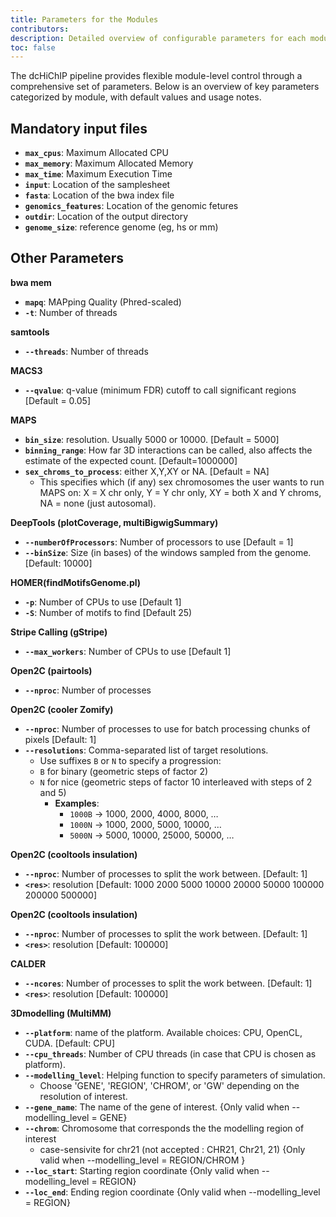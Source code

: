 ```yaml
---
title: Parameters for the Modules
contributors:
description: Detailed overview of configurable parameters for each module in the dcHiChIP pipeline.
toc: false
---
```


The dcHiChIP pipeline provides flexible module-level control through a comprehensive set of parameters. Below is an overview of key parameters categorized by module, with default values and usage notes.


## Mandatory input files

- **`max_cpus`**: Maximum Allocated CPU
- **`max_memory`**: Maximum Allocated Memory
- **`max_time`**: Maximum Execution Time
- **`input`**: Location of the samplesheet
- **`fasta`**: Location of the bwa index file
- **`genomics_features`**: Location of the genomic fetures
- **`outdir`**: Location of the output directory
- **`genome_size`**: reference genome (eg, hs or mm)

## Other Parameters

**bwa mem**
- **`mapq`**: MAPping Quality (Phred-scaled)
- **`-t`**: Number of threads

**samtools**
- **`--threads`**: Number of threads


**MACS3**
- **`--qvalue`**: q-value (minimum FDR) cutoff to call significant regions [Default = 0.05]


**MAPS**
- **`bin_size`**: resolution. Usually 5000 or 10000. [Default = 5000]
- **`binning_range`**: How far 3D interactions can be called, also affects the estimate of the expected count. [Default=1000000]
- **`sex_chroms_to_process`**: either X,Y,XY or NA. [Default = NA]
    - This specifies which (if any) sex chromosomes the user wants to run MAPS on: X = X chr only, Y = Y chr only, XY = both X and Y chroms, NA = none (just autosomal).


**DeepTools (plotCoverage, multiBigwigSummary)**
- **`--numberOfProcessors`**: Number of processors to use [Default = 1]
- **`--binSize`**: Size (in bases) of the windows sampled from the genome. [Default: 10000]


**HOMER(findMotifsGenome.pl)**
- **`-p`**: Number of CPUs to use [Default 1]
- **`-S`**: Number of motifs to find [Default 25)


**Stripe Calling (gStripe)**
- **`--max_workers`**: Number of CPUs to use [Default 1]


**Open2C (pairtools)**
- **`--nproc`**: Number of processes


**Open2C (cooler Zomify)**
- **`--nproc`**: Number of processes to use for batch processing chunks of pixels [Default: 1]
- **`--resolutions`**: Comma-separated list of target resolutions.
    - Use suffixes `B` or `N` to specify a progression:
    - `B` for binary (geometric steps of factor 2)
    - `N` for nice (geometric steps of factor 10 interleaved with steps of 2 and 5)
      - **Examples**:
        - `1000B` → 1000, 2000, 4000, 8000, …
        - `1000N` → 1000, 2000, 5000, 10000, …
        - `5000N` → 5000, 10000, 25000, 50000, …


**Open2C (cooltools insulation)**
- **`--nproc`**: Number of processes to split the work between. [Default: 1]
- **`<res>`**: resolution [Default: 1000 2000 5000 10000 20000 50000 100000 200000 500000]


**Open2C (cooltools insulation)**
- **`--nproc`**: Number of processes to split the work between. [Default: 1]
- **`<res>`**: resolution [Default: 100000]

**CALDER**
- **`--ncores`**: Number of processes to split the work between. [Default: 1]
- **`<res>`**: resolution [Default: 100000]


**3Dmodelling (MultiMM)**
- **`--platform`**: name of the platform. Available choices: CPU, OpenCL, CUDA. [Default: CPU]
- **`--cpu_threads`**: Number of CPU threads (in case that CPU is chosen as platform).
- **`--modelling_level`**: Helping function to specify parameters of simulation.
    - Choose 'GENE', 'REGION', 'CHROM', or 'GW' depending on the resolution of interest.
- **`--gene_name`**: The name of the gene of interest. {Only valid when --modelling_level = GENE} 
- **`--chrom`**: Chromosome that corresponds the the modelling region of interest
    - case-sensivite for chr21 (not accepted : CHR21, Chr21, 21) {Only valid when --modelling_level = REGION/CHROM }
- **`--loc_start`**: Starting region coordinate {Only valid when --modelling_level = REGION}
- **`--loc_end`**: Ending region coordinate {Only valid when --modelling_level = REGION}
